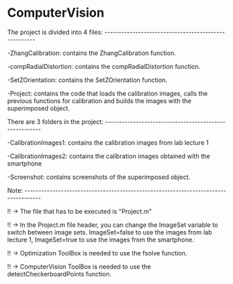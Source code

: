 # ComputerVision

The project is divided into 4 files: -----------------------------------------------------


-ZhangCalibration: contains the ZhangCalibration function.

-compRadialDistortion: contains the compRadialDistortion function.

-SetZOrientation: contains the SetZOrientation function.

-Project: contains the code that loads the calibration images, calls the previous functions for calibration and builds the images with the superimposed object.


There are 3 folders in the project: -------------------------------------------------------


-CalibrationImages1: contains the calibration images from lab lecture 1

-CalibrationImages2: contains the calibration images obtained with the smartphone

-Screenshot: contains screenshots of the superimposed object.


Note: ------------------------------------------------------------------------------------

!! -> The file that has to be executed is "Project.m"

!! -> In the Project.m file header, you can change the ImageSet variable to switch between image sets. ImageSet=false to use the images from lab lecture 1, ImageSet=true to use the images from the smartphone.

!! -> Optimization ToolBox is needed to use the fsolve function. 

!! -> ComputerVision ToolBox is needed to use the detectCheckerboardPoints function. 
